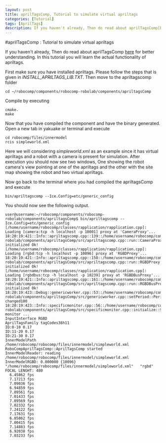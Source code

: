 ```yaml
---
layout: post
title: aprilTagsComp, Tutorial to simulate virtual apriltags
categories: [Tutorial]
tags: [AprilTags]
description: If you haven't already, Then do read about aprilTagsComp[here](apriltags.md )for better understanding. In this tutorial you will learn the actual functionality of apriltags...
---
```



#aprilTagsComp : Tutorial to simulate virtual apriltags

If you haven't already, Then do read about aprilTagsComp [here](apriltags.md ) for better understanding. In this tutorial you will learn the actual functionality of apriltags.

First make sure you have installed apriltags. Please follow the steps that is given in *INSTALL_APRILTAGS_LIB.TXT*. Then move to the apriltagscomp folder

	cd ~/robocomp/components/robocomp-robolab/components/apriltagsComp
    
Compile by executing

	cmake.
	make

Now that you have compiled the component and have the binary generated. Open a new tab in yakuake or terminal and execute

	cd robocomp/files/innermodel
	rcis simpleworld.xml

Here we will considering *simpleworld.xml* as an example since it has virtual apriltags and a robot with a camera is present for simulation. After execution you should now see two windows, One showing the robot camera's view pointing at one of the apriltags and the other with the site map showing the robot and two virtual apriltags.

Now go back to the terminal where you had compiled the apriltagsComp and execute

	bin/apriltagscomp --Ice.Config=etc/generic_config

You should now see the following output.

```
user@username:~/robocomp/components/robocomp-robolab/components/apriltagsComp$ bin/apriltagscomp --Ice.Config=etc/generic_config
[/home/username/robocomp/classes/rapplication/rapplication.cpp]: Loading [camera:tcp -h localhost -p 10001] proxy at 'CameraProxy'...
18:20:19:421::Info::apriltagscomp.cpp::139::/home/username/robocomp/components/robocomp-robolab/components/apriltagsComp/src/apriltagscomp.cpp::run::CameraProxy initialized Ok!
[/home/username/robocomp/classes/rapplication/rapplication.cpp]: Loading [rgbd:tcp -h localhost -p 10096] proxy at 'RGBDProxy'...
18:20:19:421::Info::apriltagscomp.cpp::150::/home/username/robocomp/components/robocomp-robolab/components/apriltagsComp/src/apriltagscomp.cpp::run::RGBDProxy initialized Ok!
[/home/username/robocomp/classes/rapplication/rapplication.cpp]: Loading [rgbdbus:tcp -h localhost -p 10239] proxy at 'RGBDBusProxy'...
18:20:19:421::Info::apriltagscomp.cpp::161::/home/username/robocomp/components/robocomp-robolab/components/apriltagsComp/src/apriltagscomp.cpp::run::RGBDBusProxy initialized Ok!
18:20:19:423::Debug::genericworker.cpp::53::/home/username/robocomp/components/robocomp-robolab/components/apriltagsComp/src/genericworker.cpp::setPeriod::Period changed100
18:20:19:423::Info::specificmonitor.cpp::56::/home/username/robocomp/components/robocomp-robolab/components/apriltagsComp/src/specificmonitor.cpp::initialize::Starting monitor ...
InputInterface RGBD
AprilTagsFamily tagCodes36h11
ID:0-10 0.17
ID:11-20 0.17
ID:21-30 0.17
InnerModelPath /home/robocomp/robocomp/files/innermodel/simpleworld.xml
RoboCompAprilTagsComp::AprilTagsComp started
InnerModelReader: reading /home/robocomp/robocomp/files/innermodel/simpleworld.xml
InnerModelRGBD: 0.000000 {10096}
"/home/robocomp/robocomp/files/innermodel/simpleworld.xml"   "rgbd" 
FOCAL LENGHT: 480 
  6.45862 fps
  7.17213 fps
  7.09036 fps
  6.94859 fps
  7.09561 fps
  7.01433 fps
  7.09569 fps
  7.02332 fps
  7.24122 fps
  7.17631 fps
  6.85862 fps
  7.00415 fps
  7.14883 fps
  6.92038 fps
  7.03233 fps
```



